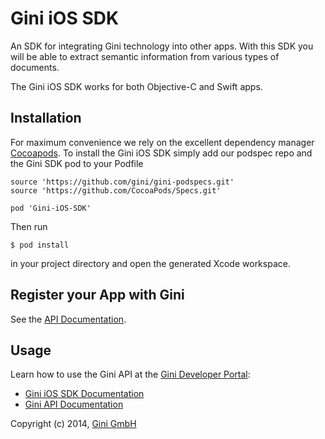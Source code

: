 # Gini iOS SDK

An SDK for integrating Gini technology into other apps. With this SDK you will be able to extract semantic information from various types of documents.

The Gini iOS SDK works for both Objective-C and Swift apps.

## Installation

For maximum convenience we rely on the excellent dependency manager [Cocoapods](http://www.cocoapods.org).
To install the Gini iOS SDK simply add our podspec repo and the Gini SDK pod to your Podfile

    source 'https://github.com/gini/gini-podspecs.git'
    source 'https://github.com/CocoaPods/Specs.git'

    pod 'Gini-iOS-SDK'

Then run
    
    $ pod install
    
in your project directory and open the generated Xcode workspace.


## Register your App with Gini

See the [API Documentation](http://developer.gini.net/gini-api/html/guides/oauth2.html#first-of-all-register-your-application-with-gini).

## Usage

Learn how to use the Gini API at the [Gini Developer Portal](http://developer.gini.net):

- [Gini iOS SDK Documentation](http://developer.gini.net/gini-sdk-ios/)
- [Gini API Documentation](http://developer.gini.net/gini-api/)


Copyright (c) 2014, [Gini GmbH](http://www.gini.net)
